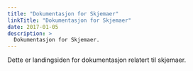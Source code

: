 ```yaml
---
title: "Dokumentasjon for Skjemaer"
linkTitle: "Dokumentasjon for Skjemaer"
date: 2017-01-05
description: >
  Dokumentasjon for Skjemaer.
---
```


Dette er landingsiden for dokumentasjon relatert til skjemaer.

